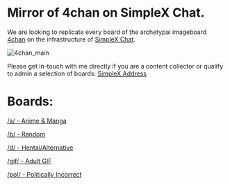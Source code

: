 # Mirror of 4chan on SimpleX Chat.

We are looking to replicate every board of the archetypal imageboard [4chan](https://4chan.org/) on the infrastructure of [SimpleX Chat](https://github.com/simplex-chat/simplex-chat).

![4chan_main](https://user-images.githubusercontent.com/11165220/224705495-b823e5f3-205a-4867-b9c5-abb7e835067d.png)

Please get in-touch with me directly if you are a content collector or qualify to admin a selection of boards:
[SimpleX Address](https://simplex.chat/contact#/?v=1&smp=smp%3A%2F%2F6iIcWT_dF2zN_w5xzZEY7HI2Prbh3ldP07YTyDexPjE%3D%40smp10.simplex.im%2FMtQrubMgP6ytJ9jghleOC5KHeaX5fMYS%23%2F%3Fv%3D1%26dh%3DMCowBQYDK2VuAyEAm6j3psqPlOb8WRoypy6LKU_xWHpZNA-J90EITPsePmg%253D%26srv%3Drb2pbttocvnbrngnwziclp2f4ckjq65kebafws6g4hy22cdaiv5dwjqd.onion)

# Boards:

[/a/ - Anime & Manga](https://simplex.chat/contact#/?v=1-2&smp=smp%3A%2F%2FPQUV2eL0t7OStZOoAsPEV2QYWt4-xilbakvGUGOItUo%3D%40smp6.simplex.im%2FkioRQQ1WpfIoCqxXPIJiAsczwDtHcIzI%23%2F%3Fv%3D1-2%26dh%3DMCowBQYDK2VuAyEAJ42QEcl2JRm8z2asvlpBiHHNCD1qRUodyQ_xJq9jdkQ%253D%26srv%3Dbylepyau3ty4czmn77q4fglvperknl4bi2eb2fdy2bh4jxtf32kf73yd.onion&data=%7B%22type%22%3A%22group%22%2C%22groupLinkId%22%3A%22TqEKF7aPtxpbcYe9DEvbRA%3D%3D%22%7D)

[/b/ - Random](https://simplex.chat/contact#/?v=1-2&smp=smp%3A%2F%2FPQUV2eL0t7OStZOoAsPEV2QYWt4-xilbakvGUGOItUo%3D%40smp6.simplex.im%2F1HMsnbjaBp-GELjOP971FAzc-vrXqdku%23%2F%3Fv%3D1-2%26dh%3DMCowBQYDK2VuAyEAg8MBOjKU8QWJoPdDocughxIgEnQOp48x75PiHn2WagU%253D%26srv%3Dbylepyau3ty4czmn77q4fglvperknl4bi2eb2fdy2bh4jxtf32kf73yd.onion&data=%7B%22type%22%3A%22group%22%2C%22groupLinkId%22%3A%22ThOfmHL9pdqwpE-8vp2VLQ%3D%3D%22%7D)

[/d/ - Hentai/Alternative](https://simplex.chat/contact#/?v=1-2&smp=smp%3A%2F%2Fu2dS9sG8nMNURyZwqASV4yROM28Er0luVTx5X1CsMrU%3D%40smp4.simplex.im%2FtYhVWPu2aygTa9m0QgQvDyBO-mujjZBk%23%2F%3Fv%3D1-2%26dh%3DMCowBQYDK2VuAyEAgmgNseGCD4CX-aFgmX6WFMp7sq1356Ixm7aGfsplhU0%253D%26srv%3Do5vmywmrnaxalvz6wi3zicyftgio6psuvyniis6gco6bp6ekl4cqj4id.onion&data=%7B%22type%22%3A%22group%22%2C%22groupLinkId%22%3A%22oedZnZI0nSMFb0cJGYtJdA%3D%3D%22%7D)

[/gif/ - Adult GIF](https://simplex.chat/contact#/?v=1-2&smp=smp%3A%2F%2Fhpq7_4gGJiilmz5Rf-CswuU5kZGkm_zOIooSw6yALRg%3D%40smp5.simplex.im%2F7OC_wbJBV-KjQyBYN34w3Lt9mxpftMyc%23%2F%3Fv%3D1-2%26dh%3DMCowBQYDK2VuAyEAUhfB17rsFQM1ctEgN0n_Lx3ycaOok7QsU-5CTTBU_Do%253D%26srv%3Djjbyvoemxysm7qxap7m5d5m35jzv5qq6gnlv7s4rsn7tdwwmuqciwpid.onion&data=%7B%22type%22%3A%22group%22%2C%22groupLinkId%22%3A%228IjQm1madLnx1u9iA1uxLw%3D%3D%22%7D)


[/pol/ - Politically Incorrect](https://simplex.chat/contact#/?v=1-2&smp=smp%3A%2F%2Fhpq7_4gGJiilmz5Rf-CswuU5kZGkm_zOIooSw6yALRg%3D%40smp5.simplex.im%2F9uWXfTKobV3OMLzXDMZBrBmoRJNgAvSN%23%2F%3Fv%3D1-2%26dh%3DMCowBQYDK2VuAyEA11i48SYJcMvJKzYdpLmZxz-RL06pjl2HanP3Ixi7nlg%253D%26srv%3Djjbyvoemxysm7qxap7m5d5m35jzv5qq6gnlv7s4rsn7tdwwmuqciwpid.onion&data=%7B%22type%22%3A%22group%22%2C%22groupLinkId%22%3A%22Sr0LN_q8Af3iN-wtlwEMDQ%3D%3D%22%7D)